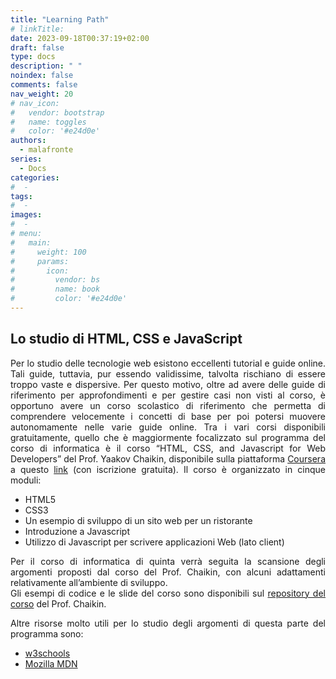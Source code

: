 ```yaml
---
title: "Learning Path"
# linkTitle:
date: 2023-09-18T00:37:19+02:00
draft: false
type: docs
description: " "
noindex: false
comments: false
nav_weight: 20
# nav_icon:
#   vendor: bootstrap
#   name: toggles
#   color: '#e24d0e'
authors:
  - malafronte
series:
  - Docs
categories:
#  - 
tags:
#  - 
images:
#  - 
# menu:
#   main:
#     weight: 100
#     params:
#       icon:
#         vendor: bs
#         name: book
#         color: '#e24d0e'
---
```

<style>p {text-align: justify}</style>

## Lo studio di HTML, CSS e JavaScript

Per lo studio delle tecnologie web esistono eccellenti tutorial e guide online. Tali guide, tuttavia, pur essendo validissime, talvolta rischiano di essere troppo vaste e dispersive. Per questo motivo, oltre ad avere delle guide di riferimento per approfondimenti e per gestire casi non visti al corso, è opportuno avere un corso scolastico di riferimento che permetta di comprendere velocemente i concetti di base per poi potersi muovere autonomamente nelle varie guide online. Tra i vari corsi disponibili gratuitamente, quello che è maggiormente focalizzato sul programma del corso di informatica è il corso “HTML, CSS, and Javascript for Web Developers” del Prof. Yaakov Chaikin, disponibile sulla piattaforma [Coursera](https://www.coursera.org/) a questo [link](https://www.coursera.org/learn/html-css-javascript-for-web-developers/) (con iscrizione gratuita).
Il corso è organizzato in cinque moduli:

* HTML5
* CSS3
* Un esempio di sviluppo di un sito web per un ristorante
* Introduzione a Javascript
* Utilizzo di Javascript per scrivere applicazioni Web (lato client)  

Per il corso di informatica di quinta verrà seguita la scansione degli argomenti proposti dal corso del Prof. Chaikin, con alcuni adattamenti relativamente all’ambiente di sviluppo.  
Gli esempi di codice e le slide del corso sono disponibili sul [repository del corso](https://github.com/jhu-ep-coursera/fullstack-course4) del Prof. Chaikin.

Altre risorse molto utili per lo studio degli argomenti di questa parte del programma sono:

* [w3schools](https://www.w3schools.com/)
* [Mozilla MDN](https://developer.mozilla.org/en-US/)
